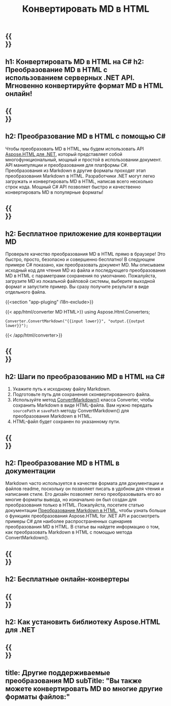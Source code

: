 ﻿---
translation: true
template: /templates/_template-conversion-child.md
title: Конвертировать MD в HTML
description: Пример кода C# для преобразования MD в HTML. Легко используйте API в любом приложении .NET. Попробуйте онлайн-конвертер MD в HTML бесплатно!
url: /net/conversion/md-to-html/
family: html
platformtag: net
feature: conversion
informat: MD
outformat: HTML
otherformats: PDF DOCX JPEG BMP GIF PNG TIFF XPS
howto: howtoMdHtml
---

{{<section banner>}}
---
h1: Конвертировать MD в HTML на C#
h2: Преобразование MD в HTML с использованием серверных .NET API. Мгновенно конвертируйте формат MD в HTML онлайн!
---

{{<section overview>}}
---
h2: Преобразование MD в HTML с помощью C#
---

Чтобы преобразовать MD в HTML, мы будем использовать API [Aspose.HTML для .NET](https://products.aspose.com/html/net/), который представляет собой многофункциональный, мощный и простой в использовании документ. API манипуляции и преобразования для платформы C#. Преобразования из Markdown в другие форматы проходят этап преобразования Markdown в HTML. Разработчики .NET могут легко загружать и конвертировать MD в HTML, написав всего несколько строк кода. Мощный C# API позволяет быстро и качественно конвертировать MD в популярные форматы!

{{<section demos>}}
---
h2: Бесплатное приложение для конвертации MD
---

Проверьте качество преобразования MD в HTML прямо в браузере! Это быстро, просто, безопасно и совершенно бесплатно! В следующем примере C# показано, как преобразовать документ MD. Мы описываем исходный код для чтения MD из файла и последующего преобразования MD в HTML с параметрами сохранения по умолчанию. Пожалуйста, загрузите MD из локальной файловой системы, выберите выходной формат и запустите пример. Вы сразу получите результат в виде отдельного файла.

{{<section "app-pluging" i18n-exclude>}}

{{< app/html/converter MD HTML>}}
using Aspose.Html.Converters;

    Converter.ConvertMarkdown("{{input lower}}", "output.{{output lower}}");   
{{< /app/html/converter>}} 


{{<section steps>}}
---
h2: Шаги по преобразованию MD в HTML на C#
---
1. Укажите путь к исходному файлу Markdown.
1. Подготовьте путь для сохранения сконвертированного файла.
1. Используйте метод [ConvertMarkdown()](https://reference.aspose.com/html/net/aspose.html.converters/converter/convertmarkdown/#convertmarkdown_7) класса Converter, чтобы сохранить Markdown в виде HTML-файла. Вам нужно передать `sourcePath` и `savePath` методу ConvertMarkdown() для преобразования Markdown в HTML.
1. HTML-файл будет сохранен по указанному пути.

{{<section documentation>}}
---
h2: Преобразование MD в HTML в документации
---

Markdown часто используется в качестве формата для документации и файлов readme, поскольку он позволяет писать в удобном для чтения и написания стиле. Его дизайн позволяет легко преобразовывать его во многие форматы вывода, но изначально он был создан для преобразования только в HTML. Пожалуйста, посетите статью документации [Преобразование Markdown в HTML](https://docs.aspose.com/html/net/converting-between-formats/markdown-to-html/), чтобы узнать больше о функциях преобразования Aspose.HTML for .NET API и рассмотреть примеры C# для наиболее распространенных сценариев преобразования MD в HTML. В статье вы найдете информацию о том, как преобразовать Markdown в HTML с помощью метода ConvertMarkdown().

{{<section online-converters>}}
---
h2: Бесплатные онлайн-конвертеры
---

{{<section get-started>}}
---
h2: Как установить библиотеку Aspose.HTML для .NET
---

{{<section other-conversions>}}
---
title: Другие поддерживаемые преобразования MD
subTitle: "Вы также можете конвертировать MD во многие другие форматы файлов:"
---